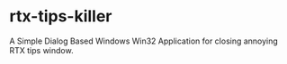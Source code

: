 rtx-tips-killer
===============

A Simple Dialog Based Windows Win32 Application for closing annoying RTX tips window.